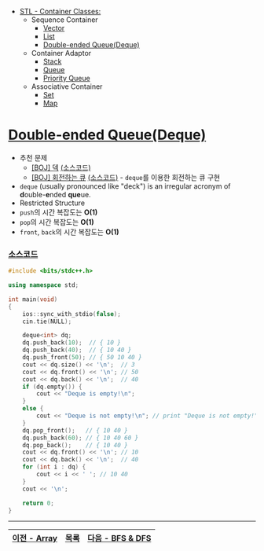 * [STL - Container Classes:](/stl/)
    * Sequence Container
        * [Vector](/stl/vector/)
        * [List](/stl/list/)
        * [Double-ended Queue(Deque)](/stl/deque/)
    * Container Adaptor
        * [Stack](/stl/stack/)
        * [Queue](/stl/queue/)
        * [Priority Queue](/stl/priority_queue_heap/)
    * Associative Container
        * [Set](/stl/set/)
        * [Map](/stl/map/)

# [Double-ended Queue(Deque)](https://www.cplusplus.com/reference/deque/deque/)
* 추천 문제
    * [[BOJ] 덱](https://www.acmicpc.net/problem/10866) [(소스코드)](./src/deque.cpp)
    * [[BOJ] 회전하는 큐](https://www.acmicpc.net/problem/1021) [(소스코드)](./src/circular_queue.cpp) - `deque`를 이용한 회전하는 큐 구현
* `deque` (usually pronounced like "deck") is an irregular acronym of <b>d</b>ouble-<b>e</b>nded <b>que</b>ue.
* Restricted Structure
* `push`의 시간 복잡도는 <b>O(1)</b>
* `pop`의 시간 복잡도는 <b>O(1)</b>
* `front`, `back`의 시간 복잡도는 <b>O(1)</b>

### [소스코드](./src/exam.cpp)
```c++
#include <bits/stdc++.h>

using namespace std;

int main(void)
{
    ios::sync_with_stdio(false);
    cin.tie(NULL);

    deque<int> dq;
    dq.push_back(10);  // { 10 }
    dq.push_back(40);  // { 10 40 }
    dq.push_front(50); // { 50 10 40 }
    cout << dq.size() << '\n';  // 3
    cout << dq.front() << '\n'; // 50
    cout << dq.back() << '\n';  // 40
    if (dq.empty()) {
        cout << "Deque is empty!\n";
    } 
    else {
        cout << "Deque is not empty!\n"; // print "Deque is not empty!"
    }
    dq.pop_front();   // { 10 40 }
    dq.push_back(60); // { 10 40 60 }
    dq.pop_back();    // { 10 40 }
    cout << dq.front() << '\n'; // 10
    cout << dq.back() << '\n';  // 40
    for (int i : dq) {
        cout << i << ' '; // 10 40
    }
    cout << '\n';

    return 0;
}
```

---
|[이전 - Array](/array/)|[목록](https://github.com/RyanJeong/CP#index)|[다음 - BFS & DFS](/bfs_dfs/)|
|-|-|-|